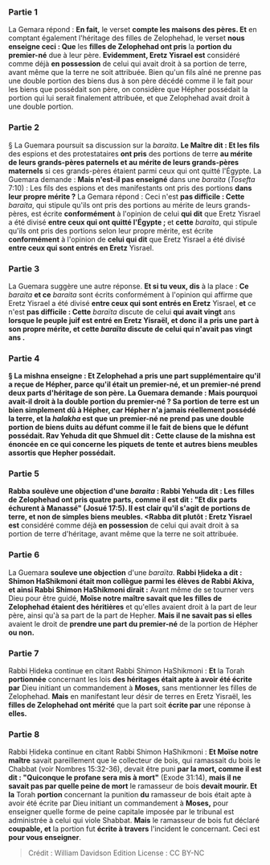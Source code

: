 
### Partie 1
La Gemara répond : <b>En fait,</b> le verset <b>compte les maisons des pères. Et</b> en comptant également l'héritage des filles de Zelophehad, le verset <b>nous enseigne ceci : Que</b> les <b>filles de Zelophehad ont pris</b> la <b>portion du premier-né</b> due à leur père. <b>Evidemment, Eretz Yisrael est</b> considéré comme déjà <b>en possession</b> de celui qui avait droit à sa portion de terre, avant même que la terre ne soit attribuée. Bien qu'un fils aîné ne prenne pas une double portion des biens dus à son père décédé comme il le fait pour les biens que possédait son père, on considère que Hépher possédait la portion qui lui serait finalement attribuée, et que Zelophehad avait droit à une double portion.

### Partie 2
§ La Guemara poursuit sa discussion sur la <i>baraita</i>. <b>Le Maître dit : Et les fils</b> des espions et des protestataires <b>ont pris</b> des portions de terre <b>au mérite de leurs grands-pères paternels et au mérite de leurs grands-pères maternels</b> si ces grands-pères étaient parmi ceux qui ont quitté l'Égypte. La Guemara demande : <b>Mais n'est-il pas enseigné</b> dans une <i>baraita</i> (<i>Tosefta</i> 7:10) : Les fils des espions et des manifestants ont pris des portions <b>dans leur propre mérite ?</b> La Gemara répond : Ceci n'est <b>pas difficile : Cette</b> <i>baraita</i>, qui stipule qu'ils ont pris des portions au mérite de leurs grands-pères, est écrite <b>conformément</b> à l'opinion de celui <b>qui dit</b> que Eretz Yisrael a été divisé <b>entre ceux qui ont quitté l'Égypte ; </b> et <b>cette</b> <i>baraita</i>, qui stipule qu'ils ont pris des portions selon leur propre mérite, est écrite <b>conformément</b> à l'opinion de <b>celui qui dit</b> que Eretz Yisrael a été divisé <b>entre ceux qui sont entrés en Eretz</b> Yisrael.

### Partie 3
La Guemara suggère une autre réponse. <b>Et si tu veux, dis</b> à la place : <b>Ce</b> <i>baraita</i> <b>et ce</b> <i>baraita</i> sont écrits conformément à l'opinion qui affirme que Eretz Yisrael a été divisé <b>entre ceux qui sont entrés en Eretz</b> Yisrael, <b>et</b> ce n'est <b>pas difficile : Cette</b> <i>baraïta</i> discute de celui <b>qui avait vingt</b> ans <b>lorsque le peuple juif est entré en Eretz Yisraël, et donc il a pris une part à son propre mérite, et <b>cette</b> <i>baraïta</i> discute de celui <b>qui n'avait pas vingt</b> ans <b>. </b>

### Partie 4
§ La mishna enseigne : <b>Et</b> Zelophehad a pris une part supplémentaire qu'il a reçue de Hépher, <b>parce qu'il était un premier-né,</b> et un premier-né <b>prend deux parts</b> d'héritage de son père. La Guemara demande : <b>Mais pourquoi</b> avait-il droit à la double portion du premier-né ? Sa portion de terre <b>est</b> un bien simplement <b>dû</b> à Hépher, car Hépher n'a jamais réellement possédé la terre, <b>et</b> la <i>halakha</i> est que <b>un premier-né ne prend pas</b> une double portion <b>de</b> biens <b>duits</b> au défunt <b>comme</b> il le fait <b>de</b> biens que le défunt <b>possédait. Rav Yehuda dit</b> que <b>Shmuel dit :</b> Cette clause de la mishna est énoncée <b>en ce qui concerne les piquets de tente</b> et autres biens meubles assortis que Hepher possédait.

### Partie 5
<b>Rabba soulève une objection</b> d'une <i>baraita</i> : <b>Rabbi Yehuda dit :</b> Les <b>filles de Zelophehad ont pris quatre parts, comme il est dit : "Et dix parts échurent à Manassé"</b> (Josué 17:5). Il est clair qu'il s'agit de portions de terre, et non de simples biens meubles. <Rabba dit plutôt : Eretz Yisrael est</b> considéré comme déjà <b>en possession</b> de celui qui avait droit à sa portion de terre d'héritage, avant même que la terre ne soit attribuée.

### Partie 6
La Guemara <b>souleve une objection</b> d'une <i>baraïta</i>. <b>Rabbi Ḥideka a dit : Shimon HaShikmoni était mon collègue parmi les élèves de Rabbi Akiva, et ainsi Rabbi Shimon HaShikmoni dirait :</b> Avant même de se tourner vers Dieu pour être guidé, <b>Moïse notre maître savait que les filles de Zelophehad étaient des héritières</b> et qu'elles avaient droit à la part de leur père, ainsi qu'à sa part de la part de Hepher. <b>Mais il ne savait pas si elles</b> avaient le droit de <b>prendre une part du premier-né</b> de la portion de Hépher <b>ou non.</b>

### Partie 7
Rabbi Ḥideka continue en citant Rabbi Shimon HaShikmoni : <b>Et</b> la Torah <b>portionnée</b> concernant les lois <b>des héritages était apte à avoir été écrite par</b> Dieu initiant un commandement à <b>Moses,</b> sans mentionner les filles de Zelophehad. <b>Mais</b> en manifestant leur désir de terres en Eretz Yisraël, les <b>filles de Zelophehad ont mérité</b> que la part soit <b>écrite par</b> une réponse à <b>elles.</b>

### Partie 8
Rabbi Ḥideka continue en citant Rabbi Shimon HaShikmoni : <b>Et Moïse notre maître</b> savait pareillement que le</b> collecteur de bois,</b> qui ramassait du bois le Chabbat (voir Nombres 15:32-36), devait être puni <b>par la mort, comme il est dit : "Quiconque le profane sera mis à mort"</b> (Exode 31:14), <b>mais il ne savait pas par quelle peine de mort</b> le ramasseur de bois <b>devait mourir. Et la</b> Torah <b>portion</b> concernant la punition <b>du</b> ramasseur de bois était apte à avoir été écrite par</b> Dieu initiant un commandement à <b>Moses,</b> pour enseigner quelle forme de peine capitale imposée par le tribunal est administrée à celui qui viole Shabbat. <b>Mais</b> le ramasseur de bois fut</b> déclaré <b>coupable, et</b> la portion fut <b>écrite à travers</b> l'incident le concernant.</b> Ceci est <b>pour vous enseigner</b>.

>Crédit : William Davidson Edition
>License : CC BY-NC